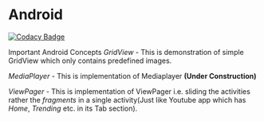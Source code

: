 # Android  
[![Codacy Badge](https://api.codacy.com/project/badge/Grade/ba15f27169934a898de9bf79fc4e6d41)](https://www.codacy.com/app/vishaln04/Android?utm_source=github.com&amp;utm_medium=referral&amp;utm_content=vishaln04/Android&amp;utm_campaign=Badge_Grade)

Important Android Concepts
*GridView* - This is demonstration of simple GridView which only contains predefined images.

*MediaPlayer* - This is implementation of Mediaplayer **(Under Construction)**

*ViewPager* - This is implementation of ViewPager i.e. sliding the activities rather the *fragments* in a single activity(Just like Youtube app which has *Home*, *Trending* etc. in its Tab section).
